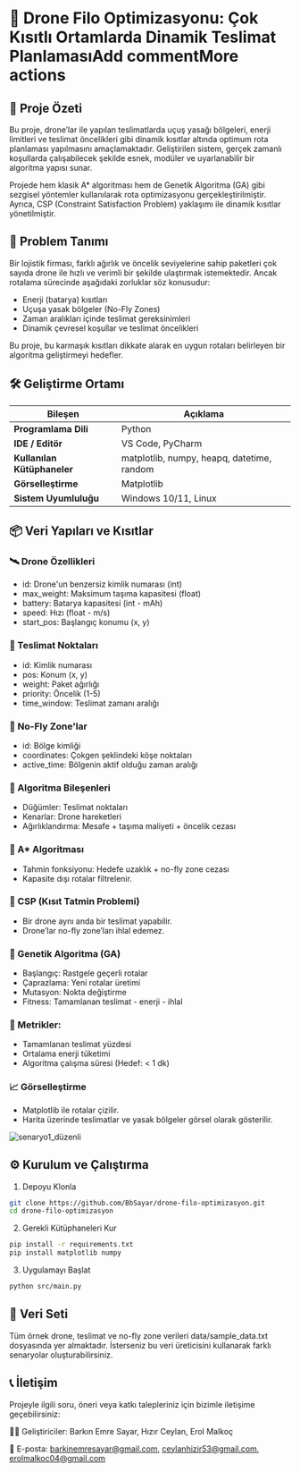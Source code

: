 # 🚁 Drone Filo Optimizasyonu: Çok Kısıtlı Ortamlarda Dinamik Teslimat PlanlamasıAdd commentMore actions
## 📌 Proje Özeti
Bu proje, drone’lar ile yapılan teslimatlarda uçuş yasağı bölgeleri, enerji limitleri ve teslimat öncelikleri gibi dinamik kısıtlar altında optimum rota planlaması yapılmasını amaçlamaktadır. Geliştirilen sistem, gerçek zamanlı koşullarda çalışabilecek şekilde esnek, modüler ve uyarlanabilir bir algoritma yapısı sunar.

Projede hem klasik A* algoritması hem de Genetik Algoritma (GA) gibi sezgisel yöntemler kullanılarak rota optimizasyonu gerçekleştirilmiştir. Ayrıca, CSP (Constraint Satisfaction Problem) yaklaşımı ile dinamik kısıtlar yönetilmiştir.

## 🧠 Problem Tanımı
Bir lojistik firması, farklı ağırlık ve öncelik seviyelerine sahip paketleri çok sayıda drone ile hızlı ve verimli bir şekilde ulaştırmak istemektedir. Ancak rotalama sürecinde aşağıdaki zorluklar söz konusudur:

- Enerji (batarya) kısıtları
- Uçuşa yasak bölgeler (No-Fly Zones)
- Zaman aralıkları içinde teslimat gereksinimleri
- Dinamik çevresel koşullar ve teslimat öncelikleri

Bu proje, bu karmaşık kısıtları dikkate alarak en uygun rotaları belirleyen bir algoritma geliştirmeyi hedefler.

## 🛠️ Geliştirme Ortamı

| Bileşen              | Açıklama                                |
|----------------------|------------------------------------------|
| **Programlama Dili** | Python                                   |
| **IDE / Editör**     | VS Code, PyCharm                         |
| **Kullanılan Kütüphaneler** | matplotlib, numpy, heapq, datetime, random |
| **Görselleştirme**   | Matplotlib                               |
| **Sistem Uyumluluğu**| Windows 10/11, Linux                     |


## 📦 Veri Yapıları ve Kısıtlar
### 🛰️ Drone Özellikleri
- id: Drone'un benzersiz kimlik numarası (int)
- max_weight: Maksimum taşıma kapasitesi (float)
- battery: Batarya kapasitesi (int - mAh)
- speed: Hızı (float - m/s)
- start_pos: Başlangıç konumu (x, y)

### 🎯 Teslimat Noktaları
- id: Kimlik numarası
- pos: Konum (x, y)
- weight: Paket ağırlığı
- priority: Öncelik (1-5)
- time_window: Teslimat zamanı aralığı

### 🚫 No-Fly Zone'lar
- id: Bölge kimliği
- coordinates: Çokgen şeklindeki köşe noktaları
- active_time: Bölgenin aktif olduğu zaman aralığı

### 🧮 Algoritma Bileşenleri
- Düğümler: Teslimat noktaları
- Kenarlar: Drone hareketleri
- Ağırlıklandırma: Mesafe + taşıma maliyeti + öncelik cezası

### 🌟 A* Algoritması
- Tahmin fonksiyonu: Hedefe uzaklık + no-fly zone cezası
- Kapasite dışı rotalar filtrelenir.

### 🧩 CSP (Kısıt Tatmin Problemi)
- Bir drone aynı anda bir teslimat yapabilir.
- Drone’lar no-fly zone’ları ihlal edemez.

### 🧬 Genetik Algoritma (GA)
- Başlangıç: Rastgele geçerli rotalar
- Çaprazlama: Yeni rotalar üretimi
- Mutasyon: Nokta değiştirme
- Fitness: Tamamlanan teslimat - enerji - ihlal

### 🧪 Metrikler:
- Tamamlanan teslimat yüzdesi
- Ortalama enerji tüketimi
- Algoritma çalışma süresi (Hedef: < 1 dk)

### 📈 Görselleştirme
- Matplotlib ile rotalar çizilir.
- Harita üzerinde teslimatlar ve yasak bölgeler görsel olarak gösterilir.

![senaryo1_düzenli](https://github.com/user-attachments/assets/2d47b657-9cea-464c-abf6-76d668eb1fb6)

## ⚙️ Kurulum ve Çalıştırma
1. Depoyu Klonla
```bash
git clone https://github.com/BbSayar/drone-filo-optimizasyon.git
cd drone-filo-optimizasyon
```
2. Gerekli Kütüphaneleri Kur
```bash
pip install -r requirements.txt
pip install matplotlib numpy
```
3. Uygulamayı Başlat
```bash
python src/main.py
```

## 📁 Veri Seti
Tüm örnek drone, teslimat ve no-fly zone verileri data/sample_data.txt dosyasında yer almaktadır. İsterseniz bu veri üreticisini kullanarak farklı senaryolar oluşturabilirsiniz.

## 📞 İletişim
Projeyle ilgili soru, öneri veya katkı talepleriniz için bizimle iletişime geçebilirsiniz:

👨‍💻 Geliştiriciler: Barkın Emre Sayar, Hızır Ceylan, Erol Malkoç

📧 E-posta: barkinemresayar@gmail.com, ceylanhizir53@gmail.com, erolmalkoc04@gmail.com
